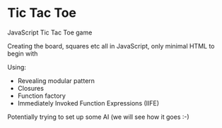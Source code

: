 # Tic Tac Toe

JavaScript Tic Tac Toe game

Creating the board, squares etc all in JavaScript, only minimal HTML to begin with

Using: 
- Revealing modular pattern
- Closures
- Function factory
- Immediately Invoked Function Expressions (IIFE)


Potentially trying to set up some AI (we will see how it goes :-)
